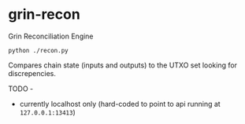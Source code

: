 # grin-recon
Grin Reconciliation Engine

```
python ./recon.py
```

Compares chain state (inputs and outputs) to the UTXO set looking for discrepencies.

TODO - 
  * currently localhost only (hard-coded to point to api running at `127.0.0.1:13413`)
  
 
